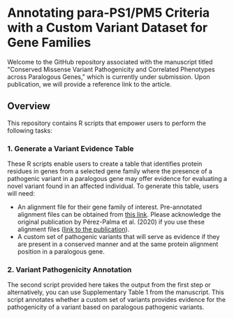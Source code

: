 <h1>Annotating para-PS1/PM5 Criteria with a Custom Variant Dataset for Gene Families</h1>

<p>Welcome to the GitHub repository associated with the manuscript titled "Conserved Missense Variant Pathogenicity and Correlated Phenotypes across Paralogous Genes," which is currently under submission. Upon publication, we will provide a reference link to the article.</p>

<h2>Overview</h2>

<p>This repository contains R scripts that empower users to perform the following tasks:</p>

<h3>1. Generate a Variant Evidence Table</h3>

<p>These R scripts enable users to create a table that identifies protein residues in genes from a selected gene family where the presence of a pathogenic variant in a paralogous gene may offer evidence for evaluating a novel variant found in an affected individual. To generate this table, users will need:</p>

<ul>
  <li>An alignment file for their gene family of interest. Pre-annotated alignment files can be obtained from <a href="https://github.com/dlal-group/PERs">this link</a>. Please acknowledge the original publication by Pérez-Palma et al. (2020) if you use these alignment files (<a href="https://www.ncbi.nlm.nih.gov/pmc/articles/PMC6961572/">link to the publication</a>).</li>
  <li>A custom set of pathogenic variants that will serve as evidence if they are present in a conserved manner and at the same protein alignment position in a paralogous gene.</li>
</ul>

<h3>2. Variant Pathogenicity Annotation</h3>

<p>The second script provided here takes the output from the first step or alternatively, you can use Supplementary Table 1 from the manuscript. This script annotates whether a custom set of variants provides evidence for the pathogenicity of a variant based on paralogous pathogenic variants.</p>

